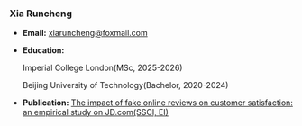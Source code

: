 ### Xia Runcheng

- **Email:** xiaruncheng@foxmail.com
  
- **Education:**

  Imperial College London(MSc, 2025-2026)
  
  Beijing University of Technology(Bachelor, 2020-2024)

- **Publication:** [The impact of fake online reviews on customer satisfaction: an empirical study on JD.com(SSCI, EI)](https://link.springer.com/article/10.1007/s10660-024-09865-y)





<!---
ekby/ekby is a ✨ special ✨ repository because its `README.md` (this file) appears on your GitHub profile.
You can click the Preview link to take a look at your changes.
--->
